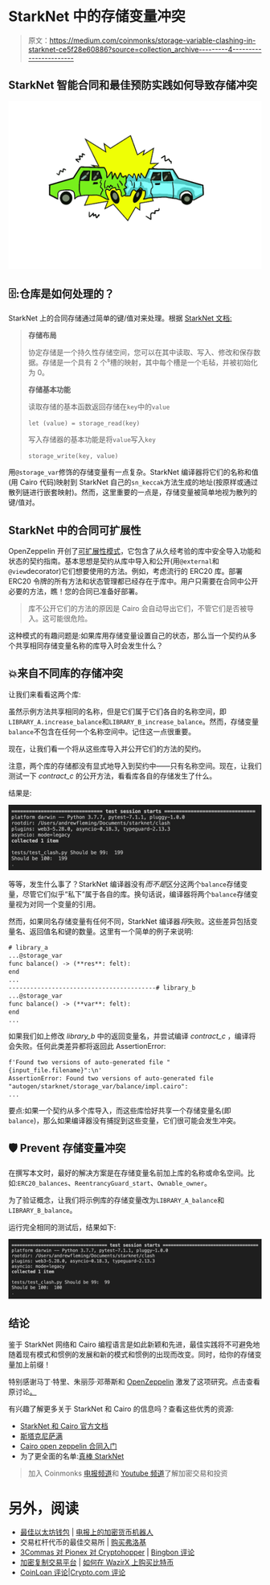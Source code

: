 # StarkNet 中的存储变量冲突

> 原文：<https://medium.com/coinmonks/storage-variable-clashing-in-starknet-ce5f28e60886?source=collection_archive---------4----------------------->

## StarkNet 智能合同和最佳预防实践如何导致存储冲突

![](img/7b6253f9ec60f45251110b09537d331c.png)

## 🗄️:仓库是如何处理的？

StarkNet 上的合同存储通过简单的键/值对来处理。根据 [StarkNet 文档:](https://starknet.io/documentation/contracts/#contracts_storage)

> **存储布局**
> 
> 协定存储是一个持久性存储空间，您可以在其中读取、写入、修改和保存数据。存储是一个具有 2 个⁵槽的映射，其中每个槽是一个毛毡，并被初始化为 0。
> 
> **存储基本功能**
> 
> 读取存储的基本函数返回存储在`key`中的`value`
> 
> `let (value) = storage_read(key)`
> 
> 写入存储器的基本功能是将`value`写入`key`
> 
> `storage_write(key, value)`

用`@storage_var`修饰的存储变量有一点复杂。StarkNet 编译器将它们的名称和值(用 Cairo 代码)映射到 StarkNet 自己的`sn_keccak`方法生成的地址(按原样或通过散列链进行嵌套映射)。然而，这里重要的一点是，存储变量被简单地视为散列的键/值对。

## StarkNet 中的合同可扩展性

OpenZeppelin 开创了[可扩展性模式](https://github.com/OpenZeppelin/cairo-contracts/blob/main/docs/Extensibility.md)，它包含了从久经考验的库中安全导入功能和状态的契约指南。基本思想是契约从库中导入和公开(用`@external`和`@view`decorator)它们想要使用的方法。例如，考虑流行的 ERC20 库。部署 ERC20 令牌的所有方法和状态管理都已经存在于库中。用户只需要在合同中公开必要的方法，瞧！您的合同已准备好部署。

> 库不公开它们的方法的原因是 Cairo 会自动导出它们，不管它们是否被导入。这可能很危险。

这种模式的有趣问题是:如果库用存储变量设置自己的状态，那么当一个契约从多个共享相同存储变量名称的库导入时会发生什么？

## 💥来自不同库的存储冲突

让我们来看看这两个库:

虽然示例方法共享相同的名称，但是它们属于它们各自的名称空间，即`LIBRARY_A.increase_balance`和`LIBRARY_B_increase_balance`。然而，存储变量`balance`不包含在任何一个名称空间中。记住这一点很重要。

现在，让我们看一个将从这些库导入并公开它们的方法的契约。

注意，两个库的存储都没有显式地导入到契约中——只有名称空间。现在，让我们测试一下 *contract_c* 的公开方法，看看库各自的存储发生了什么。

结果是:

![](img/7d6ea0b76223162cfdda33f966f71bd8.png)

等等，发生什么事了？StarkNet 编译器没有*而不是*区分这两个`balance`存储变量，尽管它们似乎“私下”属于各自的库。换句话说，编译器将两个`balance`存储变量视为对同一个变量的引用。

然而，如果同名存储变量有任何不同，StarkNet 编译器*将*失败。这些差异包括变量名、返回值名和键的数量。这里有一个简单的例子来说明:

```
# library_a
...@storage_var
func balance() -> (**res**: felt):
end
...
-----------------------------------------# library_b
...@storage_var
func balance() -> (**var**: felt):
end
...
```

如果我们如上修改 *library_b* 中的返回变量名，并尝试编译 *contract_c* ，编译将会失败。任何此类差异都将返回此 AssertionError:

```
f'Found two versions of auto-generated file "{input_file.filename}":\n'
AssertionError: Found two versions of auto-generated file "autogen/starknet/storage_var/balance/impl.cairo":
...
```

要点:如果一个契约从多个库导入，而这些库恰好共享一个存储变量名(即`balance`)，那么如果编译器没有捕捉到这些变量，它们很可能会发生冲突。

## 🛡 ️Prevent 存储变量冲突

在撰写本文时，最好的解决方案是在存储变量名前加上库的名称或命名空间。比如:`ERC20_balances`、`ReentrancyGuard_start`、`Ownable_owner`。

为了验证概念，让我们将示例库的存储变量改为`LIBRARY_A_balance`和`LIBRARY_B_balance`。

运行完全相同的测试后，结果如下:

![](img/696b3db883660a1ed4758ed6e7fa1282.png)

## 结论

鉴于 StarkNet 网络和 Cairo 编程语言是如此新颖和先进，最佳实践将不可避免地随着现有模式和惯例的发展和新的模式和惯例的出现而改变。同时，给你的存储变量加上前缀！

特别感谢马丁·特里、朱丽莎·邓蒂斯和 [OpenZeppelin](https://openzeppelin.com/) 激发了这项研究。点击查看原讨论[。](https://github.com/OpenZeppelin/cairo-contracts/pull/236#discussion_r838265315)

有兴趣了解更多关于 StarkNet 和 Cairo 的信息吗？查看这些优秀的资源:

*   [StarkNet 和 Cairo 官方文档](https://www.cairo-lang.org/docs/)
*   [斯塔克尼萨满](https://community.starknet.io/)
*   [Cairo open zeppelin 合同入门](https://blog.openzeppelin.com/getting-started-with-openzeppelin-contracts-for-cairo/)
*   为了更全面的名单:[真棒 StarkNet](https://github.com/gakonst/awesome-starknet)

> 加入 Coinmonks [电报频道](https://t.me/coincodecap)和 [Youtube 频道](https://www.youtube.com/c/coinmonks/videos)了解加密交易和投资

# 另外，阅读

*   [最佳以太坊钱包](https://coincodecap.com/best-ethereum-wallets) | [电报上的加密货币机器人](https://coincodecap.com/telegram-crypto-bots)
*   交易杠杆代币的最佳交易所 | [购买弗洛基](https://coincodecap.com/buy-floki-inu-token)
*   [3Commas 对 Pionex 对 Cryptohopper](https://coincodecap.com/3commas-vs-pionex-vs-cryptohopper) | [Bingbon 评论](https://coincodecap.com/bingbon-review)
*   [加密复制交易平台](/coinmonks/top-10-crypto-copy-trading-platforms-for-beginners-d0c37c7d698c) | [如何在 WazirX 上购买比特币](/coinmonks/buy-bitcoin-on-wazirx-2d12b7989af1)
*   [CoinLoan 评论](https://coincodecap.com/coinloan-review)|[Crypto.com 评论](/coinmonks/crypto-com-review-f143dca1f74c)